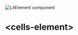 ![LitElement component](https://img.shields.io/badge/litElement-component-blue.svg)

# \<cells-element>
